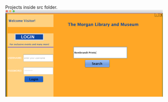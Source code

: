 

Projects inside src folder.
![Prototype](https://github.com/manoj-aryal/SoftwarePrototype_Java/blob/master/FrontPage.png)
